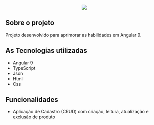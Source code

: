 <p align="center"><img src="https://github.com/LuandaRezende/"></p>
<h2>Sobre o projeto</h2>
<p>Projeto desenvolvido para aprimorar as habilidades em Angular 9.</p>
<h2>As Tecnologias utilizadas</h2>
<ul>
<li>Angular 9</li>
<li>TypeScript</li>
<li>Json</li>
<li>Html</li>
<li>Css</li>
</ul>
<h2>Funcionalidades</h2>
<ul>
<li>Aplicação de Cadastro (CRUD) com criação, leitura, atualização e exclusão de produto</li>
</ul>
